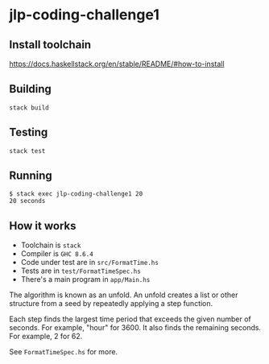 # jlp-coding-challenge1

## Install toolchain

https://docs.haskellstack.org/en/stable/README/#how-to-install

## Building

```
stack build
```

## Testing

```
stack test
```

## Running

```
$ stack exec jlp-coding-challenge1 20
20 seconds
```

## How it works

* Toolchain is `stack`
* Compiler is `GHC 8.6.4`
* Code under test are in `src/FormatTime.hs`
* Tests are in `test/FormatTimeSpec.hs`
* There's a main program in `app/Main.hs`

The algorithm is known as an unfold. An unfold creates a list or other structure from a seed by repeatedly applying a step function.

Each step finds the largest time period that exceeds the given number of seconds. For example, "hour" for 3600. It also finds the remaining seconds. For example, 2 for 62.

See `FormatTimeSpec.hs` for more.
